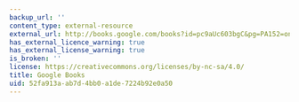 ```yaml
---
backup_url: ''
content_type: external-resource
external_url: http://books.google.com/books?id=pc9aUc603bgC&pg=PA152=onepage
has_external_licence_warning: true
has_external_license_warning: true
is_broken: ''
license: https://creativecommons.org/licenses/by-nc-sa/4.0/
title: Google Books
uid: 52fa913a-ab7d-4bb0-a1de-7224b92e0a50
---
```

